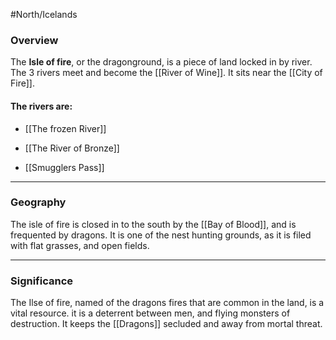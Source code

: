 #North/Icelands 

### Overview
The **Isle of fire**, or the dragonground, is a piece of land locked in by river. The 3 rivers meet and become the [[River of Wine]].  It sits near the [[City of Fire]].

#### The rivers are:
- [[The frozen River]]
	
- [[The River of Bronze]]
	
- [[Smugglers Pass]]
---

### Geography
The isle of fire is closed in to the south by the [[Bay of Blood]], and is frequented by dragons. It is one of the nest hunting grounds, as it is filed with flat grasses, and open fields.

---

### Significance
The Ilse of fire, named of the dragons fires that are common in the land, is a vital resource. it is a deterrent between men, and flying monsters of destruction. It keeps the [[Dragons]] secluded and away from mortal threat.

